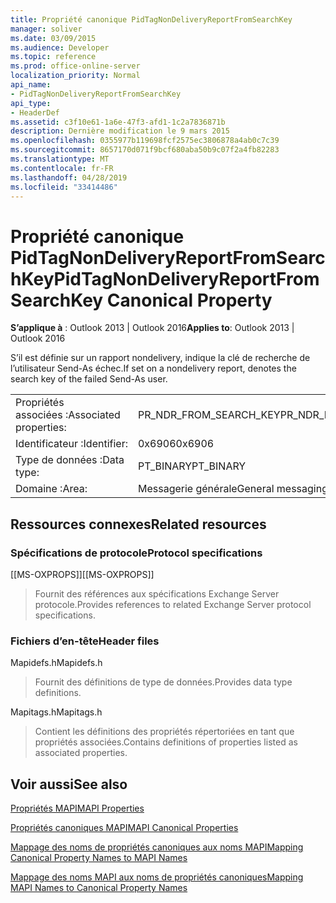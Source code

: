 ```yaml
---
title: Propriété canonique PidTagNonDeliveryReportFromSearchKey
manager: soliver
ms.date: 03/09/2015
ms.audience: Developer
ms.topic: reference
ms.prod: office-online-server
localization_priority: Normal
api_name:
- PidTagNonDeliveryReportFromSearchKey
api_type:
- HeaderDef
ms.assetid: c3f10e61-1a6e-47f3-afd1-1c2a7836871b
description: Dernière modification le 9 mars 2015
ms.openlocfilehash: 0355977b119698fcf2575ec3806878a4ab0c7c39
ms.sourcegitcommit: 8657170d071f9bcf680aba50b9c07f2a4fb82283
ms.translationtype: MT
ms.contentlocale: fr-FR
ms.lasthandoff: 04/28/2019
ms.locfileid: "33414486"
---
```

# <a name="pidtagnondeliveryreportfromsearchkey-canonical-property"></a><span data-ttu-id="feae0-103">Propriété canonique PidTagNonDeliveryReportFromSearchKey</span><span class="sxs-lookup"><span data-stu-id="feae0-103">PidTagNonDeliveryReportFromSearchKey Canonical Property</span></span>

  
  
<span data-ttu-id="feae0-104">**S’applique à** : Outlook 2013 | Outlook 2016</span><span class="sxs-lookup"><span data-stu-id="feae0-104">**Applies to**: Outlook 2013 | Outlook 2016</span></span> 
  
<span data-ttu-id="feae0-105">S’il est définie sur un rapport nondelivery, indique la clé de recherche de l’utilisateur Send-As échec.</span><span class="sxs-lookup"><span data-stu-id="feae0-105">If set on a nondelivery report, denotes the search key of the failed Send-As user.</span></span>
  
|||
|:-----|:-----|
|<span data-ttu-id="feae0-106">Propriétés associées :</span><span class="sxs-lookup"><span data-stu-id="feae0-106">Associated properties:</span></span>  <br/> |<span data-ttu-id="feae0-107">PR_NDR_FROM_SEARCH_KEY</span><span class="sxs-lookup"><span data-stu-id="feae0-107">PR_NDR_FROM_SEARCH_KEY</span></span>  <br/> |
|<span data-ttu-id="feae0-108">Identificateur :</span><span class="sxs-lookup"><span data-stu-id="feae0-108">Identifier:</span></span>  <br/> |<span data-ttu-id="feae0-109">0x6906</span><span class="sxs-lookup"><span data-stu-id="feae0-109">0x6906</span></span>  <br/> |
|<span data-ttu-id="feae0-110">Type de données :</span><span class="sxs-lookup"><span data-stu-id="feae0-110">Data type:</span></span>  <br/> |<span data-ttu-id="feae0-111">PT_BINARY</span><span class="sxs-lookup"><span data-stu-id="feae0-111">PT_BINARY</span></span>  <br/> |
|<span data-ttu-id="feae0-112">Domaine :</span><span class="sxs-lookup"><span data-stu-id="feae0-112">Area:</span></span>  <br/> |<span data-ttu-id="feae0-113">Messagerie générale</span><span class="sxs-lookup"><span data-stu-id="feae0-113">General messaging</span></span>  <br/> |
   
## <a name="related-resources"></a><span data-ttu-id="feae0-114">Ressources connexes</span><span class="sxs-lookup"><span data-stu-id="feae0-114">Related resources</span></span>

### <a name="protocol-specifications"></a><span data-ttu-id="feae0-115">Spécifications de protocole</span><span class="sxs-lookup"><span data-stu-id="feae0-115">Protocol specifications</span></span>

<span data-ttu-id="feae0-116">[[MS-OXPROPS]]</span><span class="sxs-lookup"><span data-stu-id="feae0-116">[[MS-OXPROPS]]</span></span> 
  
> <span data-ttu-id="feae0-117">Fournit des références aux spécifications Exchange Server protocole.</span><span class="sxs-lookup"><span data-stu-id="feae0-117">Provides references to related Exchange Server protocol specifications.</span></span>
    
### <a name="header-files"></a><span data-ttu-id="feae0-118">Fichiers d’en-tête</span><span class="sxs-lookup"><span data-stu-id="feae0-118">Header files</span></span>

<span data-ttu-id="feae0-119">Mapidefs.h</span><span class="sxs-lookup"><span data-stu-id="feae0-119">Mapidefs.h</span></span>
  
> <span data-ttu-id="feae0-120">Fournit des définitions de type de données.</span><span class="sxs-lookup"><span data-stu-id="feae0-120">Provides data type definitions.</span></span>
    
<span data-ttu-id="feae0-121">Mapitags.h</span><span class="sxs-lookup"><span data-stu-id="feae0-121">Mapitags.h</span></span>
  
> <span data-ttu-id="feae0-122">Contient les définitions des propriétés répertoriées en tant que propriétés associées.</span><span class="sxs-lookup"><span data-stu-id="feae0-122">Contains definitions of properties listed as associated properties.</span></span>
    
## <a name="see-also"></a><span data-ttu-id="feae0-123">Voir aussi</span><span class="sxs-lookup"><span data-stu-id="feae0-123">See also</span></span>



[<span data-ttu-id="feae0-124">Propriétés MAPI</span><span class="sxs-lookup"><span data-stu-id="feae0-124">MAPI Properties</span></span>](mapi-properties.md)
  
[<span data-ttu-id="feae0-125">Propriétés canoniques MAPI</span><span class="sxs-lookup"><span data-stu-id="feae0-125">MAPI Canonical Properties</span></span>](mapi-canonical-properties.md)
  
[<span data-ttu-id="feae0-126">Mappage des noms de propriétés canoniques aux noms MAPI</span><span class="sxs-lookup"><span data-stu-id="feae0-126">Mapping Canonical Property Names to MAPI Names</span></span>](mapping-canonical-property-names-to-mapi-names.md)
  
[<span data-ttu-id="feae0-127">Mappage des noms MAPI aux noms de propriétés canoniques</span><span class="sxs-lookup"><span data-stu-id="feae0-127">Mapping MAPI Names to Canonical Property Names</span></span>](mapping-mapi-names-to-canonical-property-names.md)

